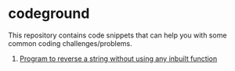 # codeground

This repository contains code snippets that can help you with some common coding challenges/problems.

1. [Program to reverse a string without using any inbuilt function](https://repl.it/@RazaIqbal/stringReverse#index.js)
